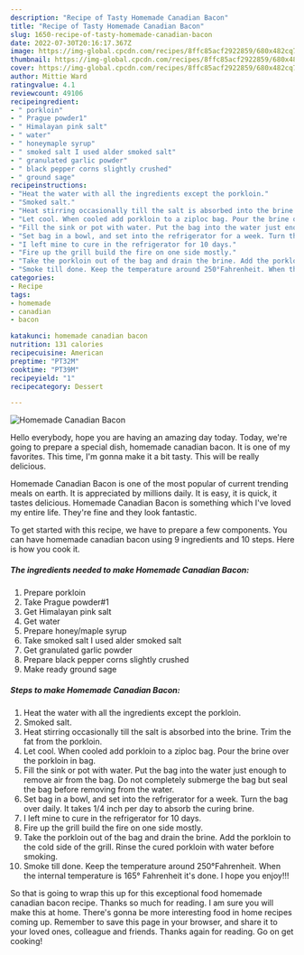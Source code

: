 ```yaml
---
description: "Recipe of Tasty Homemade Canadian Bacon"
title: "Recipe of Tasty Homemade Canadian Bacon"
slug: 1650-recipe-of-tasty-homemade-canadian-bacon
date: 2022-07-30T20:16:17.367Z
image: https://img-global.cpcdn.com/recipes/8ffc85acf2922859/680x482cq70/homemade-canadian-bacon-recipe-main-photo.jpg
thumbnail: https://img-global.cpcdn.com/recipes/8ffc85acf2922859/680x482cq70/homemade-canadian-bacon-recipe-main-photo.jpg
cover: https://img-global.cpcdn.com/recipes/8ffc85acf2922859/680x482cq70/homemade-canadian-bacon-recipe-main-photo.jpg
author: Mittie Ward
ratingvalue: 4.1
reviewcount: 49106
recipeingredient:
- " porkloin"
- " Prague powder1"
- " Himalayan pink salt"
- " water"
- " honeymaple syrup"
- " smoked salt I used alder smoked salt"
- " granulated garlic powder"
- " black pepper corns slightly crushed"
- " ground sage"
recipeinstructions:
- "Heat the water with all the ingredients except the porkloin."
- "Smoked salt."
- "Heat stirring occasionally till the salt is absorbed into the brine. Trim the fat from the porkloin."
- "Let cool. When cooled add porkloin to a ziploc bag. Pour the brine over the porkloin in bag."
- "Fill the sink or pot with water. Put the bag into the water just enough to remove air from the bag. Do not completely submerge the bag but seal the bag before removing from the water."
- "Set bag in a bowl, and set into the refrigerator for a week. Turn the bag over daily. It takes 1/4 inch per day to absorb the curing brine."
- "I left mine to cure in the refrigerator for 10 days."
- "Fire up the grill build the fire on one side mostly."
- "Take the porkloin out of the bag and drain the brine. Add the porkloin to the cold side of the grill. Rinse the cured porkloin with water before smoking."
- "Smoke till done. Keep the temperature around 250°Fahrenheit. When the internal temperature is 165° Fahrenheit it&#39;s done. I hope you enjoy!!!"
categories:
- Recipe
tags:
- homemade
- canadian
- bacon

katakunci: homemade canadian bacon 
nutrition: 131 calories
recipecuisine: American
preptime: "PT32M"
cooktime: "PT39M"
recipeyield: "1"
recipecategory: Dessert

---
```



![Homemade Canadian Bacon](https://img-global.cpcdn.com/recipes/8ffc85acf2922859/680x482cq70/homemade-canadian-bacon-recipe-main-photo.jpg)

Hello everybody, hope you are having an amazing day today. Today, we're going to prepare a special dish, homemade canadian bacon. It is one of my favorites. This time, I'm gonna make it a bit tasty. This will be really delicious.



Homemade Canadian Bacon is one of the most popular of current trending meals on earth. It is appreciated by millions daily. It is easy, it is quick, it tastes delicious. Homemade Canadian Bacon is something which I've loved my entire life. They're fine and they look fantastic.


To get started with this recipe, we have to prepare a few components. You can have homemade canadian bacon using 9 ingredients and 10 steps. Here is how you cook it.

<!--inarticleads1-->

##### The ingredients needed to make Homemade Canadian Bacon:

1. Prepare  porkloin
1. Take  Prague powder#1
1. Get  Himalayan pink salt
1. Get  water
1. Prepare  honey/maple syrup
1. Take  smoked salt I used alder smoked salt
1. Get  granulated garlic powder
1. Prepare  black pepper corns slightly crushed
1. Make ready  ground sage




<!--inarticleads2-->

##### Steps to make Homemade Canadian Bacon:

1. Heat the water with all the ingredients except the porkloin.
1. Smoked salt.
1. Heat stirring occasionally till the salt is absorbed into the brine. Trim the fat from the porkloin.
1. Let cool. When cooled add porkloin to a ziploc bag. Pour the brine over the porkloin in bag.
1. Fill the sink or pot with water. Put the bag into the water just enough to remove air from the bag. Do not completely submerge the bag but seal the bag before removing from the water.
1. Set bag in a bowl, and set into the refrigerator for a week. Turn the bag over daily. It takes 1/4 inch per day to absorb the curing brine.
1. I left mine to cure in the refrigerator for 10 days.
1. Fire up the grill build the fire on one side mostly.
1. Take the porkloin out of the bag and drain the brine. Add the porkloin to the cold side of the grill. Rinse the cured porkloin with water before smoking.
1. Smoke till done. Keep the temperature around 250°Fahrenheit. When the internal temperature is 165° Fahrenheit it&#39;s done. I hope you enjoy!!!




So that is going to wrap this up for this exceptional food homemade canadian bacon recipe. Thanks so much for reading. I am sure you will make this at home. There's gonna be more interesting food in home recipes coming up. Remember to save this page in your browser, and share it to your loved ones, colleague and friends. Thanks again for reading. Go on get cooking!
